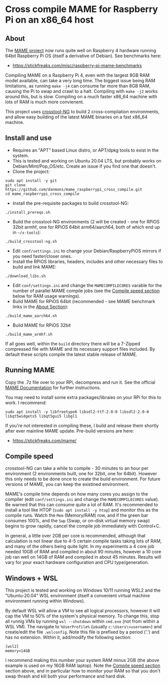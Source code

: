 # Cross compile MAME for Raspberry Pi on an x86_64 host

## About

The [MAME project](https://github.com/mamedev/mame) now runs quite well on Raspberry 4 hardware running 64bit Raspberry Pi OS (itself a derivative of Debian).  See benchmarks here:
* https://stickfreaks.com/misc/raspberry-pi-mame-benchmarks

Compiling MAME on a Raspberry Pi 4, even with the largest 8GB RAM model available, can take a very long time.  The biggest issue being RAM limitations, as running `make -j4` can consume far more than 8GB RAM, causing the Pi to swap and crawl to a halt.  Compiling with `make -j2` works around this, but is slow.  Compiling on a much faster x86_64 machine with lots of RAM is much more convienent.

This project uses [crosstool-NG](https://github.com/crosstool-ng/crosstool-ng) to build 2 cross-compilation environments, and allow easy building of the latest MAME binaries on a fast x86_64 machine.

## Install and use

* Requires an "APT" based Linux distro, or APT/dpkg tools to exist in the system.
* This is tested and working on Ubuntu 20.04 LTS, but probably works on Debian/Mint/Pop_OS/etc.  Create an issue if you find one that doesn't. 
* Clone the project:
```
sudo apt install -y git
git clone https://github.com/danmons/mame_raspberrypi_cross_compile.git
cd mame_raspberrypi_cross_compile
```
* Install the pre-requisite packages to build crosstool-NG:
```
./install_prereqs.sh
```
* Build the crosstool-NG environments (2 will be created - one for RPiOS 32bit armhf, one for RPiOS 64bit arm64/aarch64, both of which end up in `~/x-tools`):
```
./build_crosstool-ng.sh
```
* Edit `conf/settings.ini` to change your Debian/RaspberryPiOS mirrors if you need faster/closer ones.
* Install the RPiOS libraries, headers, includes and other necessary files to build and link MAME:
```
./download_libs.sh
```
* Edit `conf/settings.ini` and change the `MAMECOMPILECORES` varable for the number of parallel MAME compile jobs (see the [Compile speed section](#Compile-speed) below for RAM usage warnings).
* Build MAME for RPiOS 64bit (recommended - see MAME benchmark links in the [About Section](#About)):
```
./build_mame_aarch64.sh
```
* Build MAME for RPiOS 32bit
```
./build_mame_armhf.sh
```

If all goes well, within the `build` directory there will be a 7-Zipped compressed file with MAME and its necessary support files included.  By default these scripts compile the latest stable release of MAME.

## Running MAME

Copy the .7z file over to your RPi, decompress and run it.  See the official [MAME Documentation](https://docs.mamedev.org/) for further instructions. 

You may need to install some extra packages/libraies on your RPi for this to work.  I recommend:
```
sudo apt install -y libfreetype6 libsdl2-ttf-2.0-0 libsdl2-2.0-0 libqt5widgets5 libqt5gui5 libgl1
```

If you're not interested in compiling these, I build and release them shortly after ever mainline MAME update.  Pre-build versions are here:
* https://stickfreaks.com/mame/

## Compile speed

crosstool-NG can take a while to compile - 30 minutes to an hour per environment (2 environments built, one for 32bit, one for 64bit).  However this only needs to be done once to create the build environment. For future versions of MAME, you can keep the existined environment.

MAME's compile time depends on how many cores you assign to the compiler (edit `conf/settings.ini` and change the `MAMECOMPILECORES` value).  Be warned that this can consume quite a lot of RAM.  It's recommended to install a tool like HTOP (`sudo apt install -y htop`) and monitor this as the compile runs.  Watch the `Mem` (Memory/RAM) row, and if the green bar consumes 100%, and the `Swp` (Swap, or on-disk virtual memory swap) begins to grow rapidly, cancel the compile job immediately with Control+C. 

In general, a little over 2GB per core is recommended, although that calculation is not linear due to 4-5 certain compile tasks taking lots of RAM, and many of the others being quite light.  In my experiments a 4 core job needed 10GB of RAM and compiled in about 90 minutes, however a 10 core job ran well on 14GB of RAM and compiled in about 45 minutes.  Results will vary for your exact hardware configuration and CPU type/generation. 

## Windows + WSL

This project is tested and working on Windows 10/11 running WSL2 and the "Ubuntu-20.04" WSL environment (itself a convenient virtual machine environment running within Windows).

By default WSL will allow a VM to see all logical processors, however it will cap the VM to 50% of the system's physical memory.  To change this, stop all runnig VMs by running `wsl --shutdown` within `cmd.exe` (not from within a WSL VM).  The navigate to `%UserProfile%` (usually `c:\Users\<username>`) and create/edit the file `.wslconfig`.  Note this file is prefixed by a period ('.') and has no extension.  Within it, add/modify the following section:

```
[wsl2]
memory=14GB
```

I recommend making this number your system RAM minus 2GB (the above example is used on my 16GB RAM laptop). Note the  [Compile speed section](#Compile-speed) section above, and in particular how to monitor your RAM so that you don't swap thrash and kill both your performance and hard disk.
